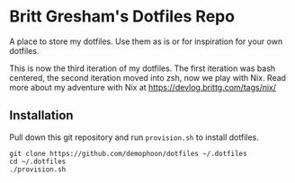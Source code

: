 Britt Gresham's Dotfiles Repo
=============================

A place to store my dotfiles. Use them as is or for inspiration for your own dotfiles.

This is now the third iteration of my dotfiles. The first iteration was bash centered, the second iteration moved into zsh, now we play with Nix.
Read more about my adventure with Nix at https://devlog.brittg.com/tags/nix/

Installation
------------
Pull down this git repository and run `provision.sh` to install dotfiles.

    git clone https://github.com/demophoon/dotfiles ~/.dotfiles
    cd ~/.dotfiles
    ./provision.sh
